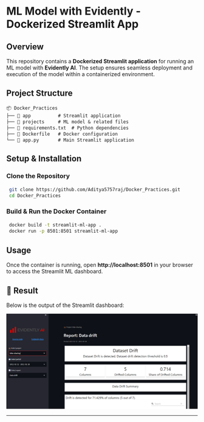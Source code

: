 #  ML Model with Evidently - Dockerized Streamlit App

##  Overview
This repository contains a **Dockerized Streamlit application** for running an ML model with **Evidently AI**. The setup ensures seamless deployment and execution of the model within a containerized environment.

##  Project Structure
```
📦 Docker_Practices
├── 📂 app          # Streamlit application
├── 📂 projects     # ML model & related files
├── 📜 requirements.txt  # Python dependencies
├── 📜 Dockerfile   # Docker configuration
└── 📜 app.py       # Main Streamlit application
```

##  Setup & Installation
###  Clone the Repository
```bash
 git clone https://github.com/Aditya5757raj/Docker_Practices.git
 cd Docker_Practices
```

###  Build & Run the Docker Container
```bash
 docker build -t streamlit-ml-app .
 docker run -p 8501:8501 streamlit-ml-app
```

##  Usage
Once the container is running, open **http://localhost:8501** in your browser to access the Streamlit ML dashboard.

## 📸 Result
Below is the output of the Streamlit dashboard:

![Result](image.png)



---


